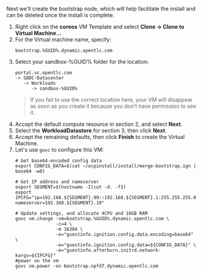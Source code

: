 Next we'll create the bootstrap node, which will help facilitate the install and can be deleted once the install is complete.

1. Right click on the **coreos** VM Template and select **Clone -> Clone to Virtual Machine...**
2. For the Virtual machine name, specify:
   ```copy
   bootstrap.%GUID%.dynamic.opentlc.com
   ```
3. Select your sandbox-%GUID% folder for the location:
   ```
   portal.vc.opentlc.com
   -> SDDC-Datacenter
      -> Workloads
         -> sandbox-%GUID%
   ```
   > If you fail to use the correct location here, your VM will disappear as soon as you create it because you don't have permission to see it.
4. Accept the default compute resource in section 2, and select **Next**.
5. Select the **WorkloadDatastore** for section 3, then click **Next**.
6. Accept the remaining defaults, then click **Finish** to create the Virtual Machine.
7. Let's use `govc` to configure this VM:
   ```execute
   # Get base64-encoded config data
   export CONFIG_DATA=$(cat ~/ocpinstall/install/merge-bootstrap.ign | base64 -w0)

   # Get IP address and nameserver
   export SEGMENT=$(hostname -I|cut -d. -f3)
   export IPCFG="ip=192.168.${SEGMENT}.99::192.168.${SEGMENT}.1:255.255.255.0:::none nameserver=192.168.${SEGMENT}.10"

   # Update settings, and allocate 4CPU and 16GB RAM
   govc vm.change -vm=bootstrap.%GUID%.dynamic.opentlc.com \
                  -c=4 \
                  -m 16384 \
                  -e="guestinfo.ignition.config.data.encoding=base64" \
                  -e="guestinfo.ignition.config.data=${CONFIG_DATA}" \
                  -e="guestinfo.afterburn.initrd.network-kargs=${IPCFG}"
   #power on the vm
   govc vm.power -on bootstrap.npfd7.dynamic.opentlc.com
   ```

